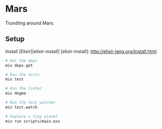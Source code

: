 Mars
====

Trundling around Mars.

## Setup

Install [Elixir][elixir-install]
[elixir-install]: http://elixir-lang.org/install.html

```sh
# Get the deps
mix deps.get

# Run the tests
mix test

# Run the linter
mix dogma

# Run the test watcher
mix test.watch

# Explore a tiny planet
mix run scripts/main.exs
```
